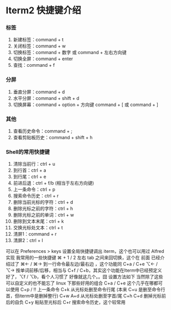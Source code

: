 # Iterm2 快捷键介绍

### 标签

1. 新建标签：command + t
2. 关闭标签：command + w
3. 切换标签：command + 数字 或 command + 左右方向键
4. 切换全屏：command + enter
5. 查找：command + f

### 分屏
1. 垂直分屏：command + d
2. 水平分屏：command + shift + d
3. 切换屏幕：command + option + 方向键 command + [ 或 command + ]

### 其他
1. 查看历史命令：command + ;
2. 查看剪贴板历史：command + shift + h

### Shell的常用快捷键
1. 清除当前行：ctrl + u
2. 到行首：ctrl + a
3. 到行尾：ctrl + e
4. 前进后退：ctrl + f/b (相当于左右方向键)
5. 上一条命令：ctrl + p
6. 搜索命令历史：ctrl + r
7. 删除当前光标的字符：ctrl + d
8. 删除光标之前的字符：ctrl + h
8. 删除光标之前的单词：ctrl + w
8. 删除到文本末尾：ctrl + k
8. 交换光标处文本：ctrl + t
8. 清屏1：command + r
8. 清屏2：ctrl + l

可以在 Preferences > keys 设置全局快捷键调出 iterm，这个也可以用过 Alfred 实现
我常用的一些快捷键
&#8984; + 1 / 2 左右 tab 之间来回切换，这个在 前面 已经介绍过了
&#8984;← / &#8984;→ 到一行命令最左边/最右边 ，这个功能同 C+a / C+e
&#8997;← / &#8997;→ 按单词前移/后移，相当与 C+f / C+b，其实这个功能在Iterm中已经预定义好了，&#8997;f / &#8997;b，看个人习惯了
好像就这几个。。囧
设置方法如下
当然除了这些可以自定义的也不能忘了 linux 下那些好用的组合
C+a / C+e 这个几乎在哪都可以使用
C+p / !! 上一条命令
C+k 从光标处删至命令行尾 (本来 C+u 是删至命令行首，但iterm中是删掉整行)
C+w A+d 从光标处删至字首/尾
C+h C+d 删掉光标前后的自负
C+y 粘贴至光标后
C+r 搜索命令历史，这个较常用

